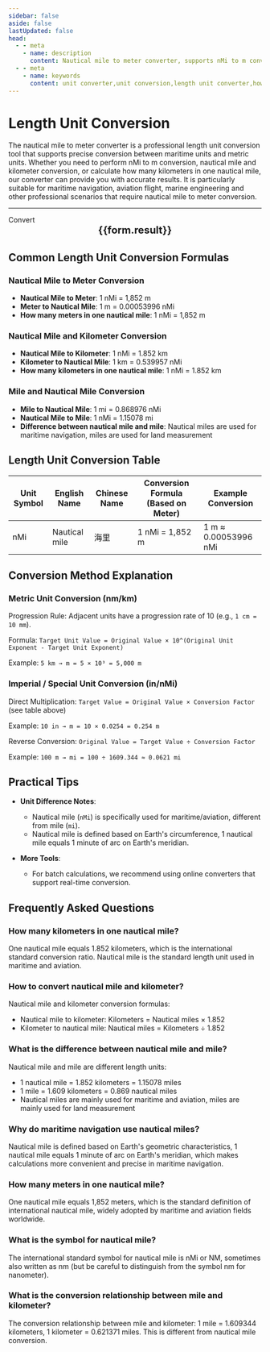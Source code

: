 ```yaml
---
sidebar: false
aside: false
lastUpdated: false
head:
  - - meta
    - name: description
      content: Nautical mile to meter converter, supports nMi to m conversion, nautical mile and kilometer conversion, how many kilometers in one nautical mile calculation. Provides maritime unit conversion, nautical mile kilometer conversion functions.
  - - meta
    - name: keywords
      content: unit converter,unit conversion,length unit converter,how many kilometers in one nautical mile,nautical mile and kilometer conversion,nautical mile,maritime units,length unit conversion,dimension conversion,mile and kilometer conversion
---
```

# Length Unit Conversion

The nautical mile to meter converter is a professional length unit conversion tool that supports precise conversion between maritime units and metric units. Whether you need to perform nMi to m conversion, nautical mile and kilometer conversion, or calculate how many kilometers in one nautical mile, our converter can provide you with accurate results. It is particularly suitable for maritime navigation, aviation flight, marine engineering and other professional scenarios that require nautical mile to meter conversion.

---
<script setup>
import { onMounted, reactive, inject ,ref  } from 'vue'
import { NButton,NForm ,NFormItem,NInput,NInputNumber,NSelect,NCard,useMessage  } from 'naive-ui'
import { defineClientComponent } from 'vitepress'
const seoKey = ['unit converter','unit conversion','length unit converter','length unit conversion','dimension conversion','length unit conversion','length unit conversion table','how many kilometers in one nautical mile','how many meters in one mile','miles','nautical mile and kilometer conversion','mile','how many kilometers in one mile','mile and kilometer conversion','meter to feet conversion','feet unit','imperial','feet and inch conversion','feet inch','feet and meter conversion','ft unit','feet meter','how many feet in one meter','feet centimeter conversion','inch and feet','ft to m','feet','feet to meter conversion','feet conversion','ft and m conversion','six feet','feet and meter','how many inches in one foot','feet how many meters','meter and feet conversion','what unit is feet','feet to centimeter conversion','imperial units','feet and inch','inch centimeter','one foot','how many meters in one foot','meter','source','what unit is ft','how many centimeters in one foot','feet and centimeter conversion','mile','foot','centimeter and inch conversion','feet and meter conversion','feet conversion','ft','how many centimeters in one inch','inch conversion','inch and centimeter conversion']
const convert = inject('convert')
const options =  [
  { label: 'Nanometer', value: 'nm' },
  { label: 'Micrometer', value: 'μm' },
  { label: 'Millimeter', value: 'mm' },
  { label: 'Centimeter', value: 'cm' },
  { label: 'Meter', value: 'm' },
  { label: 'Kilometer', value: 'km' },
  { label: 'Inch', value: 'in' },
  { label: 'Yard', value: 'yd' },
  { label: 'Foot-us', value: 'ft-us' },
  { label: 'Foot', value: 'ft' },
  { label: 'Fathom', value: 'fathom' },
  { label: 'Mile', value: 'mi' },
  { label: 'Nautical Mile', value: 'nMi' }
];
const formRef = ref(null);
const rules = {
  number:{
    required: true,
    type: 'number',
    trigger: "blur",
    message: 'Please enter a number'
  },
  to:{
    required: true,
    trigger: "select",
    message: 'Please select target unit'
  },
  from:{
    required: true,
    trigger: "select",
    message: 'Please select source unit'
  }
}
const form = reactive({
  number:1,
  to:'m',
  from:'nMi',
  result:'',
  title:'Length Unit Conversion',
})
if(form.number){
  form.result = `${form.number}${form.from} = ${convert(form.number).from(form.from).to(form.to)}${form.to}`
}
const convertHandler = (e) => {
   e?.preventDefault();
  formRef.value?.validate((errors)=>{
    if (!errors) {
      form.result = `${form.number}${form.from} = ${convert(form.number).from(form.from).to(form.to)}${form.to}`
    }
  })
}
</script>

<n-form size="large" :model="form" ref='formRef' :rules="rules">
  <n-form-item label="Value"  path="number">
    <n-input-number size="large" style="width:100%" :min="0" v-model:value="form.number"   placeholder="Please enter the value to convert" />
  </n-form-item>
  <n-form-item label="From" path="from">
    <n-select  size="large" :options="options" v-model:value="form.from" placeholder="Please select source unit" />
  </n-form-item>
  <n-form-item label="To" path="to">
    <n-select  size="large" :options="options" v-model:value="form.to" placeholder="Please select target unit" />
  </n-form-item>
  <n-form-item>
    <n-button type="info" style="width:100%" @click="convertHandler">Convert</n-button>
  </n-form-item>
</n-form>
<n-card 
  :title="form.title"
  :segmented="{
    content: true,
    footer: 'soft',
  }"
>
  <div  style="text-align:center;font-size:20px;">
    <strong>{{form.result}}</strong>
  </div>
  <template #footer>
    <div>
      <span v-for="item of seoKey">{{item}}，</span>
    </div>
  </template>
</n-card>

## Common Length Unit Conversion Formulas

### Nautical Mile to Meter Conversion
- **Nautical Mile to Meter**: 1 nMi = 1,852 m
- **Meter to Nautical Mile**: 1 m = 0.00053996 nMi
- **How many meters in one nautical mile**: 1 nMi = 1,852 m

### Nautical Mile and Kilometer Conversion
- **Nautical Mile to Kilometer**: 1 nMi = 1.852 km
- **Kilometer to Nautical Mile**: 1 km = 0.539957 nMi
- **How many kilometers in one nautical mile**: 1 nMi = 1.852 km

### Mile and Nautical Mile Conversion
- **Mile to Nautical Mile**: 1 mi = 0.868976 nMi
- **Nautical Mile to Mile**: 1 nMi = 1.15078 mi
- **Difference between nautical mile and mile**: Nautical miles are used for maritime navigation, miles are used for land measurement

## Length Unit Conversion Table

Unit Symbol| English Name| Chinese Name| Conversion Formula (Based on Meter)| Example Conversion
---|---|---|---|---
nMi| Nautical mile| 海里| 1 nMi = 1,852 m| 1 m ≈ 0.00053996 nMi

## Conversion Method Explanation

### Metric Unit Conversion (nm/km)

Progression Rule: Adjacent units have a progression rate of 10 (e.g., `1 cm = 10 mm`).

Formula: `Target Unit Value = Original Value × 10^(Original Unit Exponent - Target Unit Exponent)`

Example: `5 km → m = 5 × 10³ = 5,000 m`

### Imperial / Special Unit Conversion (in/nMi)

Direct Multiplication: `Target Value = Original Value × Conversion Factor` (see table above)

Example: `10 in → m = 10 × 0.0254 = 0.254 m`

Reverse Conversion: `Original Value = Target Value ÷ Conversion Factor`

Example: `100 m → mi = 100 ÷ 1609.344 ≈ 0.0621 mi`

## Practical Tips

- **Unit Difference Notes**:
  - Nautical mile (`nMi`) is specifically used for maritime/aviation, different from mile (`mi`).
  - Nautical mile is defined based on Earth's circumference, 1 nautical mile equals 1 minute of arc on Earth's meridian.

- **More Tools**:
  - For batch calculations, we recommend using online converters that support real-time conversion.

## Frequently Asked Questions

### How many kilometers in one nautical mile?
One nautical mile equals 1.852 kilometers, which is the international standard conversion ratio. Nautical mile is the standard length unit used in maritime and aviation.

### How to convert nautical mile and kilometer?
Nautical mile and kilometer conversion formulas:
- Nautical mile to kilometer: Kilometers = Nautical miles × 1.852
- Kilometer to nautical mile: Nautical miles = Kilometers ÷ 1.852

### What is the difference between nautical mile and mile?
Nautical mile and mile are different length units:
- 1 nautical mile = 1.852 kilometers = 1.15078 miles
- 1 mile = 1.609 kilometers = 0.869 nautical miles
- Nautical miles are mainly used for maritime and aviation, miles are mainly used for land measurement

### Why do maritime navigation use nautical miles?
Nautical mile is defined based on Earth's geometric characteristics, 1 nautical mile equals 1 minute of arc on Earth's meridian, which makes calculations more convenient and precise in maritime navigation.

### How many meters in one nautical mile?
One nautical mile equals 1,852 meters, which is the standard definition of international nautical mile, widely adopted by maritime and aviation fields worldwide.

### What is the symbol for nautical mile?
The international standard symbol for nautical mile is nMi or NM, sometimes also written as nm (but be careful to distinguish from the symbol nm for nanometer).

### What is the conversion relationship between mile and kilometer?
The conversion relationship between mile and kilometer: 1 mile = 1.609344 kilometers, 1 kilometer = 0.621371 miles. This is different from nautical mile conversion.
